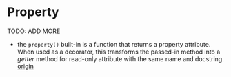 # Property

TODO: ADD MORE

- the `property()` built-in is a function that returns a property attribute. When used as a decorator, this transforms the passed-in method into a _getter_ method for read-only attribute with the same name and docstring. [origin](./exercise-concepts/robot-simulator.md)
